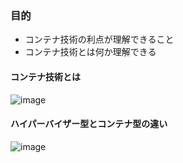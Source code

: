 ### 目的
- コンテナ技術の利点が理解できること
- コンテナ技術とは何か理解できる

#### コンテナ技術とは
![image](https://user-images.githubusercontent.com/119464648/227690603-2dcdacb8-0b9a-4673-a3d0-2fd81e1d06e9.png)

#### ハイパーバイザー型とコンテナ型の違い
![image](https://user-images.githubusercontent.com/119464648/227814270-0ea04fac-55ee-47de-a39c-6fedcae4af94.png)
